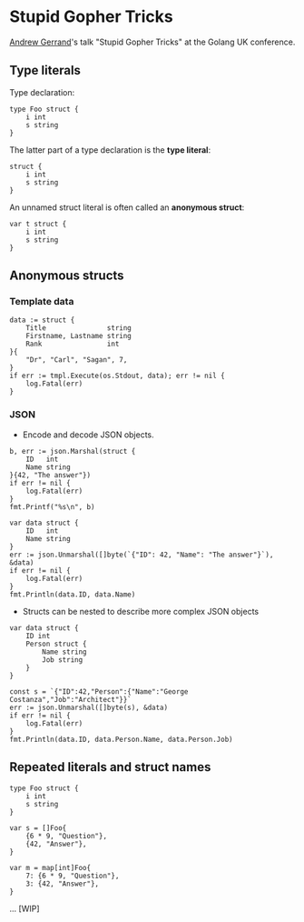 # Stupid Gopher Tricks

[Andrew Gerrand](https://twitter.com/enneff)'s talk "Stupid Gopher Tricks" at the Golang UK conference.

## Type literals

Type declaration:

```golang
type Foo struct {
    i int
    s string
}
```

The latter part of a type declaration is the **type literal**:

```golang
struct {
    i int
    s string
}
```

An unnamed struct literal is often called an **anonymous struct**:

```golang
var t struct {
    i int
    s string
}
```

## Anonymous structs

### Template data

```golang
data := struct {
    Title               string
    Firstname, Lastname string
    Rank                int
}{
    "Dr", "Carl", "Sagan", 7,
}
if err := tmpl.Execute(os.Stdout, data); err != nil {
    log.Fatal(err)
}
```

### JSON

* Encode and decode JSON objects.

```golang
b, err := json.Marshal(struct {
    ID   int
    Name string
}{42, "The answer"})
if err != nil {
    log.Fatal(err)
}
fmt.Printf("%s\n", b)

var data struct {
    ID   int
    Name string
}
err := json.Unmarshal([]byte(`{"ID": 42, "Name": "The answer"}`), &data)
if err != nil {
    log.Fatal(err)
}
fmt.Println(data.ID, data.Name)
```

* Structs can be nested to describe more complex JSON objects

```golang
var data struct {
    ID int
    Person struct {
        Name string
        Job string
    }
}

const s = `{"ID":42,"Person":{"Name":"George Costanza","Job":"Architect"}}`
err := json.Unmarshal([]byte(s), &data)
if err != nil {
    log.Fatal(err)
}
fmt.Println(data.ID, data.Person.Name, data.Person.Job)
```

## Repeated literals and struct names

```golang
type Foo struct {
    i int
    s string
}

var s = []Foo{
    {6 * 9, "Question"},
    {42, "Answer"},
}

var m = map[int]Foo{
    7: {6 * 9, "Question"},
    3: {42, "Answer"},
}
```

...
[WIP]
